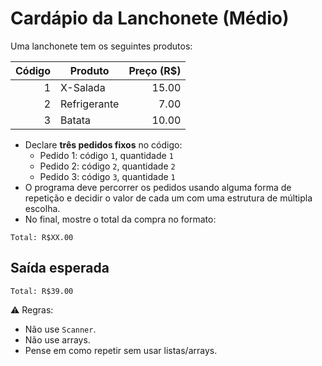 # Cardápio da Lanchonete (Médio)

Uma lanchonete tem os seguintes produtos:

| Código | Produto      | Preço (R$) |
|-------:|--------------|-----------:|
| 1      | X-Salada     | 15.00      |
| 2      | Refrigerante | 7.00       |
| 3      | Batata       | 10.00      |

- Declare **três pedidos fixos** no código:
  - Pedido 1: código `1`, quantidade `1`
  - Pedido 2: código `2`, quantidade `2`
  - Pedido 3: código `3`, quantidade `1`
- O programa deve percorrer os pedidos usando alguma forma de repetição e decidir o valor de cada um com uma estrutura de múltipla escolha.
- No final, mostre o total da compra no formato:
```
Total: R$XX.00
```

## Saída esperada
```
Total: R$39.00
```

⚠️ Regras:
- Não use `Scanner`.
- Não use arrays.
- Pense em como repetir sem usar listas/arrays.
